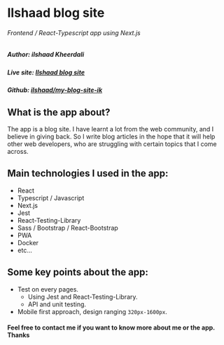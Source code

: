 # Ilshaad blog site

###### Frontend / React-Typescript app using Next.js

##### Author: _ilshaad Kheerdali_

##### Live site: [Ilshaad blog site](https://www.ilshaadblog.tk/)

##### Github: [ilshaad/my-blog-site-ik](https://github.com/ilshaad/my-blog-site-ik)

## What is the app about?

The app is a blog site. I have learnt a lot from the web community, and I believe in giving back. So I write blog articles in the hope that it will help other web developers, who are struggling with certain topics that I come across.

## Main technologies I used in the app:

- React
- Typescript / Javascript
- Next.js
- Jest
- React-Testing-Library
- Sass / Bootstrap / React-Bootstrap
- PWA
- Docker
- etc...

## Some key points about the app:

- Test on every pages.
  - Using Jest and React-Testing-Library.
  - API and unit testing.
- Mobile first approach, design ranging `320px-1600px`.

#### Feel free to contact me if you want to know more about me or the app. Thanks
